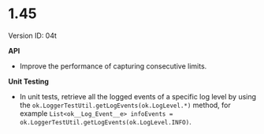 # 1.45

Version ID: 04t

**API**

-   Improve the performance of capturing consecutive limits.

**Unit Testing**

-   In unit tests, retrieve all the logged events of a specific log level by
    using the `ok.LoggerTestUtil.getLogEvents(ok.LogLevel.*)` method, for
    example
    `List<ok__Log_Event__e> infoEvents = ok.LoggerTestUtil.getLogEvents(ok.LogLevel.INFO)`.
